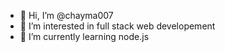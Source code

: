 - 👋 Hi, I’m @chayma007
- 👀 I’m interested in full stack web developement 
- 🌱 I’m currently learning node.js

<!---
chayma007/chayma007 is a ✨ special ✨ repository because its `README.md` (this file) appears on your GitHub profile.
You can click the Preview link to take a look at your changes.
--->
